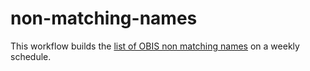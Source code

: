 # non-matching-names

This workflow builds the [list of OBIS non matching names](https://github.com/iobis/non-matching-names/blob/master/list.csv) on a weekly schedule.
